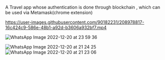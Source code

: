 A Travel app whose authentication is done through blockchain , which can be used via Metamask(chrome extension)



https://user-images.githubusercontent.com/90182231/208978817-16c424c9-586e-48b1-a92d-b3606a932bf7.mp4




![WhatsApp Image 2022-12-20 at 23 59 36](https://user-images.githubusercontent.com/90182231/208739922-21ea234c-1077-46d7-8bac-c045e181f71e.jpeg)


![WhatsApp Image 2022-12-20 at 21 24 25](https://user-images.githubusercontent.com/90182231/208709571-64f14fac-6c01-4b38-9830-0b1d3b0eac1e.jpeg)
![WhatsApp Image 2022-12-20 at 21 23 06](https://user-images.githubusercontent.com/90182231/208709593-e06d8ac4-ed04-45dc-b8f6-48c3f11c78bf.jpeg)
